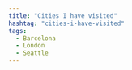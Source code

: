 ```yaml
---
title: "Cities I have visited"
hashtag: "cities-i-have-visited"
tags:
  - Barcelona
  - London
  - Seattle
---
```

